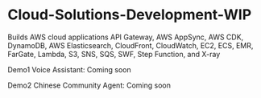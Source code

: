 # Cloud-Solutions-Development-WIP
Builds AWS cloud applications 
API Gateway, AWS AppSync, AWS CDK, DynamoDB, AWS Elasticsearch, CloudFront, CloudWatch, EC2, ECS, EMR, FarGate, Lambda, S3, SNS, SQS, SWF, Step Function, and X-ray


Demo1 Voice Assistant: Coming soon

Demo2 Chinese Community Agent: Coming soon
